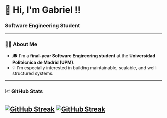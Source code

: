 
<h1> 🎱 Hi, I'm Gabriel !!</h1>
<h3> Software Engineering Student </h3>

---

### 👨‍🎓 About Me

- 🎓 I'm a **final-year Software Engineering student** at the **Universidad Politécnica de Madrid (UPM)**.
- 💡 I'm especially interested in building maintainable, scalable, and well-structured systems.

---

### 📈 GitHub Stats
<a href="https://git.io/streak-stats"><img src="https://github-readme-streak-stats.herokuapp.com?user=gbrisc427&theme=blood-dark&hide_border=true&date_format=n%2Fj%5B%2FY%5D" alt="GitHub Streak" /></a>
[![GitHub Streak](https://github-readme-streak-stats.herokuapp.com?user=gbrisc427&theme=blood-dark&hide_border=true&date_format=n%2Fj%5B%2FY%5D)](https://git.io/streak-stats)
---




